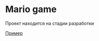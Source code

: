 # Mario game

Проект находится на стадии разработки

[Пример](https://maxfeskov.github.io/mario-game/)
